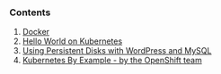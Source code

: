 ### Contents

1. [Docker][1]
2. [Hello World on Kubernetes][2]
3. [Using Persistent Disks with WordPress and MySQL][3]
4. [Kubernetes By Example - by the OpenShift team][4]

[1]: 01-Docker-GoogleCloud/
[2]: 02-Hello-Kubernetes-GKE/
[3]: 03-Using-Persistent-Disks-with-WordPress-and-MySQL/
[4]: 04-Kubernetes-By-Example/
